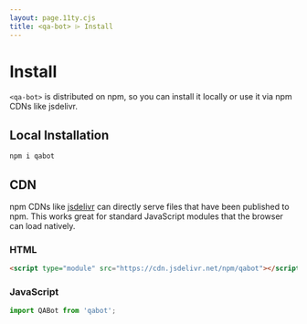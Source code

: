 ```yaml
---
layout: page.11ty.cjs
title: <qa-bot> ⌲ Install
---
```


# Install

`<qa-bot>` is distributed on npm, so you can install it locally or use it via npm CDNs like jsdelivr.

## Local Installation

```bash
npm i qabot
```

## CDN

npm CDNs like [jsdelivr](https://www.jsdelivr.com/) can directly serve files that have been published to npm. This works great for standard JavaScript modules that the browser can load natively.

### HTML

```html
<script type="module" src="https://cdn.jsdelivr.net/npm/qabot"></script>
```

### JavaScript

```javascript
import QABot from 'qabot';
```
